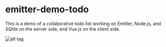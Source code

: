 # emitter-demo-todo
This is a demo of a collaborative todo list working on Emitter, Node.js, and SQlite on the server side, and Vue.js on the client side.

![alt tag](/Florimond/emitter-demo-todo/blob/master/todo.gif?raw=true)


